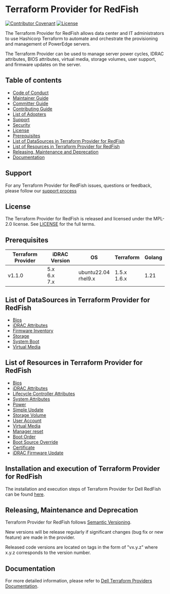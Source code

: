 <!--
Copyright (c) 2020-2024 Dell Inc., or its subsidiaries. All Rights Reserved.

Licensed under the Mozilla Public License Version 2.0 (the "License");
you may not use this file except in compliance with the License.
You may obtain a copy of the License at

    http://mozilla.org/MPL/2.0/


Unless required by applicable law or agreed to in writing, software
distributed under the License is distributed on an "AS IS" BASIS,
WITHOUT WARRANTIES OR CONDITIONS OF ANY KIND, either express or implied.
See the License for the specific language governing permissions and
limitations under the License.
-->
# Terraform Provider for RedFish

[![Contributor Covenant](https://img.shields.io/badge/Contributor%20Covenant-v2.0%20adopted-ff69b4.svg)](about/CODE_OF_CONDUCT.md)
[![License](https://img.shields.io/badge/License-MPL_2.0-blue.svg)](LICENSE)

The Terraform Provider for RedFish allows data center and IT administrators to use Hashicorp Terraform to automate and orchestrate the provisioning and management of PowerEdge servers.

The Terraform Provider can be used to manage server power cycles, IDRAC attributes, BIOS attributes, virtual media, storage volumes, user support, and firmware updates on the server.

## Table of contents

* [Code of Conduct](https://github.com/dell/dell-terraform-providers/blob/main/docs/CODE_OF_CONDUCT.md)
* [Maintainer Guide](https://github.com/dell/dell-terraform-providers/blob/main/docs/MAINTAINER_GUIDE.md)
* [Committer Guide](https://github.com/dell/dell-terraform-providers/blob/main/docs/COMMITTER_GUIDE.md)
* [Contributing Guide](https://github.com/dell/dell-terraform-providers/blob/main/docs/CONTRIBUTING.md)
* [List of Adopters](https://github.com/dell/dell-terraform-providers/blob/main/docs/ADOPTERS.md)
* [Support](#support)
* [Security](https://github.com/dell/dell-terraform-providers/blob/main/docs/SECURITY.md)
* [License](#license)
* [Prerequisites](#prerequisites)
* [List of DataSources in Terraform Provider for RedFish](#list-of-datasources-in-terraform-provider-for-redfish)
* [List of Resources in Terraform Provider for RedFish](#list-of-resources-in-terraform-provider-for-redfish)
* [Releasing, Maintenance and Deprecation](#releasing-maintenance-and-deprecation)
* [Documentation](#documentation)

## Support
For any Terraform Provider for RedFish issues, questions or feedback, please follow our [support process](https://github.com/dell/dell-terraform-providers/blob/main/docs/SUPPORT.md)

## License
The Terraform Provider for RedFish is released and licensed under the MPL-2.0 license. See [LICENSE](LICENSE) for the full terms.

## Prerequisites

| **Terraform Provider** | **iDRAC Version** | **OS** | **Terraform** | **Golang** |
|---------------------|-----------------------|-------|--------------------|--------------------------|
| v1.1.0 | 5.x <br> 6.x <br> 7.x | ubuntu22.04 <br> rhel9.x | 1.5.x <br> 1.6.x | 1.21

## List of DataSources in Terraform Provider for RedFish
  * [Bios](docs/data-sources/bios.md)
  * [iDRAC Attributes](docs/data-sources/dell_idrac_attributes.md)
  * [Firmware Inventory](docs/data-sources/firmware_inventory.md)
  * [Storage](docs/data-sources/storage.md)
  * [System Boot](docs/data-sources/system_boot.md)
  * [Virtual Media](docs/data-sources/virtual_media.md)

## List of Resources in Terraform Provider for RedFish
  * [Bios](docs/resources/bios.md)
  * [iDRAC Attributes](docs/resources/dell_idrac_attributes.md)
  * [Lifecycle Controller Attributes](docs/resources/dell_lc_attributes.md)
  * [System Attributes](docs/resources/dell_system_attributes.md)
  * [Power](docs/resources/power.md)
  * [Simple Update](docs/resources/simple_update.md)
  * [Storage Volume](docs/resources/storage_volume.md)
  * [User Account](docs/resources/user_account.md)
  * [Virtual Media](docs/resources/virtual_media.md)
  * [Manager reset](docs/resources/manager_reset.md)
  * [Boot Order](docs/resources/boot_order.md)
  * [Boot Source Override](docs/resources/boot_source_override.md)
  * [Certificate](docs/resources/certificate.md)
  * [iDRAC Firmware Update](docs/resources/idrac_firmware_update.md)

## Installation and execution of Terraform Provider for RedFish
The installation and execution steps of Terraform Provider for Dell RedFish can be found [here](about/INSTALLATION.md).

## Releasing, Maintenance and Deprecation

Terraform Provider for RedFish follows [Semantic Versioning](https://semver.org/).

New versions will be release regularly if significant changes (bug fix or new feature) are made in the provider.

Released code versions are located on tags in the form of "vx.y.z" where x.y.z corresponds to the version number.

## Documentation

For more detailed information, please refer to [Dell Terraform Providers Documentation](https://dell.github.io/terraform-docs/).
